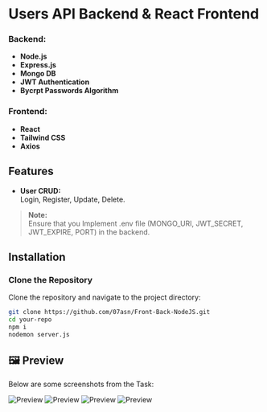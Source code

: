 # Users API Backend & React Frontend

### Backend:
- **Node.js**
- **Express.js**
- **Mongo DB**
- **JWT Authentication**
- **Bycrpt Passwords Algorithm**


### Frontend:
- **React**
- **Tailwind CSS**
- **Axios**

## Features

- **User CRUD:**  
  Login, Register, Update, Delete.

> **Note:**  
> Ensure that you Implement .env file (MONGO_URI, JWT_SECRET, JWT_EXPIRE, PORT) in the backend.

## Installation

### Clone the Repository

Clone the repository and navigate to the project directory:

```bash
git clone https://github.com/07asn/Front-Back-NodeJS.git
cd your-repo
npm i
nodemon server.js
```

## 🖼️ Preview  
Below are some screenshots from the Task:

![Preview ](https://drive.google.com/uc?export=view&id=1gUFPxFu_3gWlNglP9rzLuHO1TTOhdger)
![Preview ](https://drive.google.com/uc?export=view&id=1RmrIhV2GVw5hY7J9_7bIXGPXMikCujtC)
![Preview ](https://drive.google.com/uc?export=view&id=1q1ti2u7xlouAt6UkTRSROqEGCCGq8tj5)
![Preview ](https://drive.google.com/uc?export=view&id=1ZDbP_1MYUXVIJ42St4VmRpV8qLtjYWKX)
